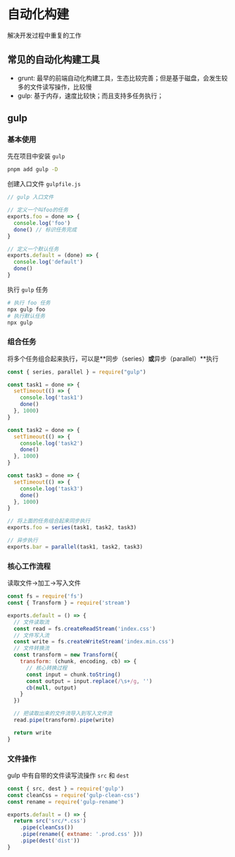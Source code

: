 # 自动化构建

解决开发过程中重复的工作

## 常见的自动化构建工具

- grunt: 最早的前端自动化构建工具，生态比较完善；但是基于磁盘，会发生较多的文件读写操作，比较慢
- gulp: 基于内存，速度比较快；而且支持多任务执行；

## gulp

### 基本使用

先在项目中安装 `gulp`

```bash
pnpm add gulp -D
```

创建入口文件 `gulpfile.js`

```js
// gulp 入口文件

// 定义一个叫foo的任务
exports.foo = done => {
  console.log('foo')
  done() // 标识任务完成
}

// 定义一个默认任务
exports.default = (done) => {
  console.log('default')
  done()
}
```

执行 `gulp` 任务

```bash
# 执行 foo 任务
npx gulp foo
# 执行默认任务
npx gulp
```

### 组合任务

将多个任务组合起来执行，可以是**同步（series）**或**异步（parallel）**执行

```js
const { series, parallel } = require("gulp")

const task1 = done => {
  setTimeout(() => {
    console.log('task1')
    done()
  }, 1000)
}

const task2 = done => {
  setTimeout(() => {
    console.log('task2')
    done()
  }, 1000)
}

const task3 = done => {
  setTimeout(() => {
    console.log('task3')
    done()
  }, 1000)
}

// 将上面的任务组合起来同步执行
exports.foo = series(task1, task2, task3)

// 异步执行
exports.bar = parallel(task1, task2, task3)

```

### 核心工作流程

读取文件->加工->写入文件

```js
const fs = require('fs')
const { Transform } = require('stream')

exports.default = () => {
  // 文件读取流
  const read = fs.createReadStream('index.css')
  // 文件写入流
  const write = fs.createWriteStream('index.min.css')
  // 文件转换流
  const transform = new Transform({
    transform: (chunk, encoding, cb) => {
      // 核心转换过程
      const input = chunk.toString()
      const output = input.replace(/\s+/g, '')
      cb(null, output)
    }
  })

  // 把读取出来的文件流导入到写入文件流
  read.pipe(transform).pipe(write)

  return write
}
```

### 文件操作

gulp 中有自带的文件读写流操作 `src` 和 `dest`

```js
const { src, dest } = require('gulp')
const cleanCss = require('gulp-clean-css')
const rename = require('gulp-rename')

exports.default = () => {
  return src('src/*.css')
    .pipe(cleanCss())
    .pipe(rename({ extname: '.prod.css' }))
    .pipe(dest('dist'))
}
```
